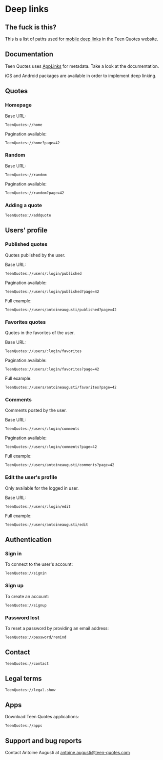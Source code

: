 Deep links
==========

## The fuck is this?
This is a list of paths used for [mobile deep links](http://en.wikipedia.org/wiki/Mobile_deep_linking) in the Teen Quotes website.

## Documentation
Teen Quotes uses [AppLinks](http://applinks.org/documentation/) for metadata. Take a look at the documentation.

iOS and Android packages are available in order to implement deep linking.

## Quotes
### Homepage
Base URL:

	TeenQuotes://home

Pagination available:
	
	TeenQuotes://home?page=42

### Random
Base URL:

	TeenQuotes://random

Pagination available:
	
	TeenQuotes://random?page=42

### Adding a quote

	TeenQuotes://addquote

## Users' profile
### Published quotes
Quotes published by the user.

Base URL:

	TeenQuotes://users/:login/published

Pagination available:

	TeenQuotes://users/:login/published?page=42

Full example: 

	TeenQuotes://users/antoineaugusti/published?page=42

### Favorites quotes
Quotes in the favorites of the user.

Base URL:

	TeenQuotes://users/:login/favorites

Pagination available:

	TeenQuotes://users/:login/favorites?page=42

Full example: 

	TeenQuotes://users/antoineaugusti/favorites?page=42

### Comments
Comments posted by the user.

Base URL:

	TeenQuotes://users/:login/comments

Pagination available:

	TeenQuotes://users/:login/comments?page=42

Full example: 

	TeenQuotes://users/antoineaugusti/comments?page=42

### Edit the user's profile
Only available for the logged in user.

Base URL:

	TeenQuotes://users/:login/edit

Full example: 

	TeenQuotes://users/antoineaugusti/edit


## Authentication
### Sign in
To connect to the user's account:

	TeenQuotes://signin
	
### Sign up
To create an account:

	TeenQuotes://signup

### Password lost
To reset a password by providing an email address:

	TeenQuotes://password/remind

## Contact

	TeenQuotes://contact

## Legal terms

	TeenQuotes://legal.show

## Apps
Download Teen Quotes applications:

	TeenQuotes://apps

## Support and bug reports
Contact Antoine Augusti at antoine.augusti@teen-quotes.com